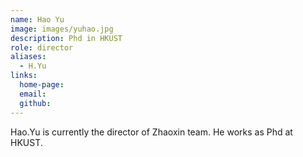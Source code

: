 ```yaml
---
name: Hao Yu
image: images/yuhao.jpg
description: Phd in HKUST
role: director
aliases:
  - H.Yu
links:
  home-page: 
  email: 
  github: 
---
```


Hao.Yu is currently the director of Zhaoxin team.
He works as Phd at HKUST.
